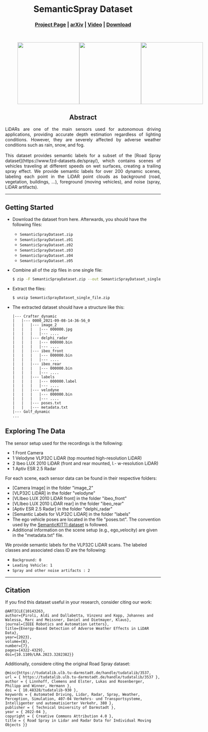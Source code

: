 <div align="center">   

# SemanticSpray Dataset
<h3 align="center">
  <a href="https://semantic-spray-dataset.github.io/">Project Page</a> |
  <a href="https://arxiv.org/abs/2305.16129">arXiv</a> |
  <a href="https://www.youtube.com/watch?v=P_dM0mG9wX8&list=PLajmQbgGUOt2T-JjM6sUUDDeaxqmMZro3">Video</a> |
  <a href="https://oparu.uni-ulm.de/xmlui/handle/123456789/48891">Download</a>
</h3>
</div>
<br>

<div align="center">
<figure class="half" style="display:flex">
    <img style="width:200px" src="img/teaser_0.gif">  
    <img style="width:200px" src="img/teaser_1.gif">  
    <img style="width:200px" src="img/teaser_2.gif">
</figure>


## Abstract
<p style="text-align:justify;">
LiDARs are one of the main sensors used for autonomous driving applications, providing accurate depth estimation regardless of lighting conditions. However, they are severely affected by adverse weather conditions such as rain, snow, and fog.
<br>
<br>
This dataset provides semantic labels for a subset of the [Road Spray dataset](https://www.fzd-datasets.de/spray/), which contains scenes of vehicles traveling at different speeds on wet surfaces, creating a trailing spray effect. We provide semantic labels for over 200 dynamic scenes, labeling each point in the LiDAR point clouds as background (road, vegetation, buildings, ...), foreground (moving vehicles), and noise (spray, LiDAR artifacts).
</p>
</div>

___
## Getting Started
- Download the dataset from here. Afterwards, you should have the following files: 
  - `SemanticSprayDataset.zip`
  - `SemanticSprayDataset.z01`
  - `SemanticSprayDataset.z02`
  - `SemanticSprayDataset.z03`
  - `SemanticSprayDataset.z04`
  - `SemanticSprayDataset.z05`
- Combine all of the zip files in one single file:
    ```bash 
    $ zip -F SemanticSprayDataset.zip --out SemanticSprayDataset_single_file.zip
    ```

- Extract the files:

    ```bash 
    $ unzip SemanticSprayDataset_single_file.zip
    ```
- The extracted dataset should have a structure like this: 
  ```
  |--- Crafter_dynamic
  |   |--- 0000_2021-09-08-14-36-56_0
  |   |   |--- image_2
  |   |   |   |--- 000000.jpg
  |   |   |   |--- ....
  |   |   |--- delphi_radar
  |   |   |   |--- 000000.bin
  |   |   |   |--- ....
  |   |   |--- ibeo_front
  |   |   |   |--- 000000.bin
  |   |   |   |--- ....
  |   |   |--- ibeo_rear
  |   |   |   |--- 000000.bin
  |   |   |   |--- ....
  |   |   |--- labels
  |   |   |   |--- 000000.label
  |   |   |   |--- ....
  |   |   |--- velodyne
  |   |   |   |--- 000000.bin
  |   |   |   |--- ....
  |   |   |--- poses.txt
  |   |   |--- metadata.txt
  |--- Golf_dynamic
  ...
  ```

## Exploring The Data
 The sensor setup used for the recordings is the following:

  - 1 Front Camera
  - 1 Velodyne VLP32C LiDAR (top mounted high-resolution LiDAR)
  - 2 Ibeo LUX 2010 LiDAR (front and rear mounted, l.- w-resolution LiDAR)
  - 1 Aptiv ESR 2.5 Radar

For each scene, each sensor data can be found in their respective folders:

  - [Camera Image] in the folder "image_2"
  - [VLP32C LiDAR] in the folder "velodyne"
  - [VLIbeo LUX 2010 LiDAR front] in the folder "ibeo_front"
  - [VLIbeo LUX 2010 LiDAR rear] in the folder "ibeo_rear"
  - [Aptiv ESR 2.5 Radar] in the folder "delphi_radar"
  - [Semantic Labels for VLP32C LiDAR] in the folder "labels"
  - The ego vehicle poses are located in the file "poses.txt". The convention used by the [SemanticKITTI dataset](http://www.semantic-kitti.org/dataset.html) is followed.
  - Additional information on the scene setup (e.g., ego_velocity) are given in the "metadata.txt" file.

We provide semantic labels for the VLP32C LiDAR scans. The labeled classes and associated class ID are the following:

  - `Background: 0`
  - `Leading Vehicle: 1`
  - `Spray and other noise artifacts : 2`

___
## Citation 
If you find this dataset useful in your research, consider citing our work:


```
@ARTICLE{10143263,
author={Piroli, Aldi and Dallabetta, Vinzenz and Kopp, Johannes and Walessa, Marc and Meissner, Daniel and Dietmayer, Klaus},
journal={IEEE Robotics and Automation Letters},
title={Energy-Based Detection of Adverse Weather Effects in LiDAR Data}, 
year={2023},
volume={8},
number={7},
pages={4322-4329},
doi={10.1109/LRA.2023.3282382}}
```

Additionally, considere citing the original Road Spray dataset: 

```
@misc{https://tudatalib.ulb.tu-darmstadt.de/handle/tudatalib/3537,
url = { https://tudatalib.ulb.tu-darmstadt.de/handle/tudatalib/3537 },
author = { Linnhoff, Clemens and Elster, Lukas and Rosenberger, Philipp and Winner, Hermann },
doi = { 10.48328/tudatalib-930 },
keywords = { Automated Driving, Lidar, Radar, Spray, Weather, Perception, Simulation, 407-04 Verkehrs- und Transportsysteme, Intelligenter und automatisierter Verkehr, 380 },
publisher = { Technical University of Darmstadt },
year = { 2022-04 },
copyright = { Creative Commons Attribution 4.0 },
title = { Road Spray in Lidar and Radar Data for Individual Moving Objects }}
```